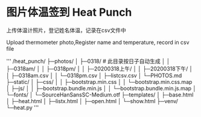 # 图片体温签到 Heat Punch
上传体温计照片，登记姓名体温，记录在csv文件中

Upload thermometer photo,Register name and temperature, record in csv file

'''
/heat_punch/
├─photos/
│  ├─0318/ # 此目录按日子自动生成
│  │  ├─0318am/
│  │  ├─0318pm/
│  │  ├─20200318上午/
│  │  ├─20200318下午/
│  │  ├─0318am.csv
│  │  └─0318pm.csv
│  ├─listcsv.csv
│  └─PHOTOS.md
├─static/
│  ├─css/
│  │  ├─bootstrap.min.css
│  │  └─bootstrap.min.css.map
│  ├─js/
│  │  ├─bootstrap.bundle.min.js
│  │  └─bootstrap.bundle.min.js.map
│  └─fonts/
│     └─SourceHanSansSC-Medium.otf
├─templates/
│  ├─base.html
│  ├─heat.html
│  ├─listx.html
│  ├─open.html
│  └─show.html
├─venv/
└─heat.py
'''